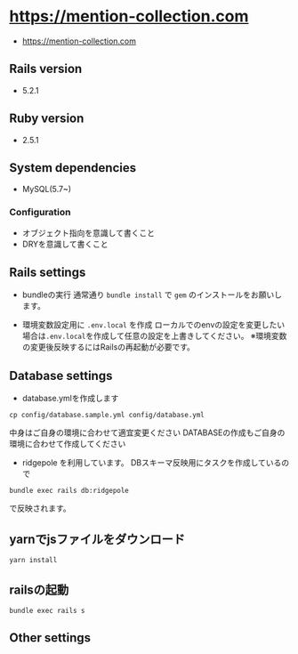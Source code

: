 # https://mention-collection.com
- https://mention-collection.com

## Rails version
- 5.2.1

## Ruby version
- 2.5.1

## System dependencies
- MySQL(5.7~)

### Configuration
- オブジェクト指向を意識して書くこと
- DRYを意識して書くこと

## Rails settings
- bundleの実行
通常通り `bundle install` で `gem` のインストールをお願いします。

- 環境変数設定用に `.env.local` を作成
ローカルでのenvの設定を変更したい場合は`.env.local`を作成して任意の設定を上書きしてください。
※環境変数の変更後反映するにはRailsの再起動が必要です。

## Database settings
- database.ymlを作成します
```
cp config/database.sample.yml config/database.yml
```
中身はご自身の環境に合わせて適宜変更ください
DATABASEの作成もご自身の環境に合わせて作成してください

- ridgepole を利用しています。
DBスキーマ反映用にタスクを作成しているので
```
bundle exec rails db:ridgepole
```
で反映されます。

## yarnでjsファイルをダウンロード
```
yarn install
```

## railsの起動
```
bundle exec rails s
```


## Other settings
